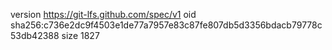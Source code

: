 version https://git-lfs.github.com/spec/v1
oid sha256:c736e2dc9f4503e1de77a7957e83c87fe807db5d3356bdacb79778c53db42388
size 1827
